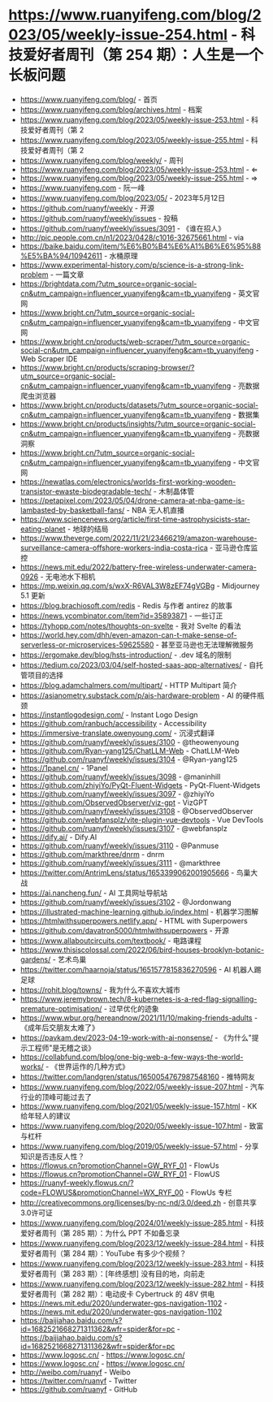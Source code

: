 # https://www.ruanyifeng.com/blog/2023/05/weekly-issue-254.html - 科技爱好者周刊（第 254 期）：人生是一个长板问题

- https://www.ruanyifeng.com/blog/ - 首页
- https://www.ruanyifeng.com/blog/archives.html - 档案
- https://www.ruanyifeng.com/blog/2023/05/weekly-issue-253.html - 科技爱好者周刊（第 2
- https://www.ruanyifeng.com/blog/2023/05/weekly-issue-255.html - 科技爱好者周刊（第 2
- https://www.ruanyifeng.com/blog/weekly/ - 周刊
- https://www.ruanyifeng.com/blog/2023/05/weekly-issue-253.html - ⇐
- https://www.ruanyifeng.com/blog/2023/05/weekly-issue-255.html - ⇒
- https://www.ruanyifeng.com - 阮一峰
- https://www.ruanyifeng.com/blog/2023/05/ - 2023年5月12日
- https://github.com/ruanyf/weekly - 开源
- https://github.com/ruanyf/weekly/issues - 投稿
- https://github.com/ruanyf/weekly/issues/3091 - 《谁在招人》
- http://pic.people.com.cn/n1/2023/0428/c1016-32675661.html - via
- https://baike.baidu.com/item/%E6%B0%B4%E6%A1%B6%E6%95%88%E5%BA%94/10942611 - 水桶原理
- https://www.experimental-history.com/p/science-is-a-strong-link-problem - 一篇文章
- https://brightdata.com/?utm_source=organic-social-cn&utm_campaign=influencer_yuanyifeng&cam=tb_yuanyifeng - 英文官网
- https://www.bright.cn/?utm_source=organic-social-cn&utm_campaign=influencer_yuanyifeng&cam=tb_yuanyifeng - 中文官网
- https://www.bright.cn/products/web-scraper/?utm_source=organic-social-cn&utm_campaign=influencer_yuanyifeng&cam=tb_yuanyifeng - Web Scraper IDE
- https://www.bright.cn/products/scraping-browser/?utm_source=organic-social-cn&utm_campaign=influencer_yuanyifeng&cam=tb_yuanyifeng - 亮数据爬虫浏览器
- https://www.bright.cn/products/datasets/?utm_source=organic-social-cn&utm_campaign=influencer_yuanyifeng&cam=tb_yuanyifeng - 数据集
- https://www.bright.cn/products/insights/?utm_source=organic-social-cn&utm_campaign=influencer_yuanyifeng&cam=tb_yuanyifeng - 亮数据洞察
- https://www.bright.cn/?utm_source=organic-social-cn&utm_campaign=influencer_yuanyifeng&cam=tb_yuanyifeng - 中文官网
- https://newatlas.com/electronics/worlds-first-working-wooden-transistor-ewaste-biodegradable-tech/ - 木制晶体管
- https://petapixel.com/2023/05/04/drone-camera-at-nba-game-is-lambasted-by-basketball-fans/ - NBA 无人机直播
- https://www.sciencenews.org/article/first-time-astrophysicists-star-eating-planet - 地球的结局
- https://www.theverge.com/2022/11/21/23466219/amazon-warehouse-surveillance-camera-offshore-workers-india-costa-rica - 亚马逊仓库监控
- https://news.mit.edu/2022/battery-free-wireless-underwater-camera-0926 - 无电池水下相机
- https://mp.weixin.qq.com/s/wxX-R6VAL3W8zEF74gVGBg - Midjourney 5.1 更新
- https://blog.brachiosoft.com/redis - Redis 与作者 antirez 的故事
- https://news.ycombinator.com/item?id=35893871 - 一些订正
- https://tyhopp.com/notes/thoughts-on-svelte - 我对 Svelte 的看法
- https://world.hey.com/dhh/even-amazon-can-t-make-sense-of-serverless-or-microservices-59625580 - 甚至亚马逊也无法理解微服务
- https://ergomake.dev/blog/hsts-introduction/ - .dev 域名的限制
- https://tedium.co/2023/03/04/self-hosted-saas-app-alternatives/ - 自托管项目的选择
- https://blog.adamchalmers.com/multipart/ - HTTP Multipart 简介
- https://asianometry.substack.com/p/ais-hardware-problem - AI 的硬件瓶颈
- https://instantlogodesign.com/ - Instant Logo Design
- https://github.com/ranbuch/accessibility - Accessibility
- https://immersive-translate.owenyoung.com/ - 沉浸式翻译
- https://github.com/ruanyf/weekly/issues/3100 - @theowenyoung
- https://github.com/Ryan-yang125/ChatLLM-Web - ChatLLM-Web
- https://github.com/ruanyf/weekly/issues/3104 - @Ryan-yang125
- https://1panel.cn/ - 1Panel
- https://github.com/ruanyf/weekly/issues/3098 - @maninhill
- https://github.com/zhiyiYo/PyQt-Fluent-Widgets - PyQt-Fluent-Widgets
- https://github.com/ruanyf/weekly/issues/3097 - @zhiyiYo
- https://github.com/ObservedObserver/viz-gpt - VizGPT
- https://github.com/ruanyf/weekly/issues/3108 - @ObservedObserver
- https://github.com/webfansplz/vite-plugin-vue-devtools - Vue DevTools
- https://github.com/ruanyf/weekly/issues/3107 - @webfansplz
- https://dify.ai/ - Dify.AI
- https://github.com/ruanyf/weekly/issues/3110 - @Panmuse
- https://github.com/markthree/dnrm - dnrm
- https://github.com/ruanyf/weekly/issues/3111 - @markthree
- https://twitter.com/AntrimLens/status/1653399062001905666 - 鸟巢大战
- https://ai.nancheng.fun/ - AI 工具网址导航站
- https://github.com/ruanyf/weekly/issues/3102 - @Jordonwang
- https://illustrated-machine-learning.github.io/index.html - 机器学习图解
- https://htmlwithsuperpowers.netlify.app/ - HTML with Superpowers
- https://github.com/davatron5000/htmlwithsuperpowers - 开源
- https://www.allaboutcircuits.com/textbook/ - 电路课程
- https://www.thisiscolossal.com/2022/06/bird-houses-brooklyn-botanic-gardens/ - 艺术鸟巢
- https://twitter.com/haarnoja/status/1651577815836270596 - AI 机器人踢足球
- https://rohit.blog/towns/ - 我为什么不喜欢大城市
- https://www.jeremybrown.tech/8-kubernetes-is-a-red-flag-signalling-premature-optimisation/ - 过早优化的迹象
- https://www.wbur.org/hereandnow/2021/11/10/making-friends-adults - 《成年后交朋友太难了》
- https://pavkam.dev/2023-04-19-work-with-ai-nonsense/ - 《为什么"提示工程师"是无稽之谈》
- https://collabfund.com/blog/one-big-web-a-few-ways-the-world-works/ - 《世界运作的几种方式》
- https://twitter.com/landgren/status/1650054767987548160 - 推特网友
- https://www.ruanyifeng.com/blog/2022/05/weekly-issue-207.html - 汽车行业的顶峰可能过去了
- https://www.ruanyifeng.com/blog/2021/05/weekly-issue-157.html - KK 给年轻人的建议
- https://www.ruanyifeng.com/blog/2020/05/weekly-issue-107.html - 致富与杠杆
- https://www.ruanyifeng.com/blog/2019/05/weekly-issue-57.html - 分享知识是否违反人性？
- https://flowus.cn?promotionChannel=GW_RYF_01 - FlowUs
- https://flowus.cn?promotionChannel=GW_RYF_01 - FlowUS
- https://ruanyf-weekly.flowus.cn/?code=FLOWUS&promotionChannel=WX_RYF_00 - FlowUs 专栏
- http://creativecommons.org/licenses/by-nc-nd/3.0/deed.zh - 创意共享3.0许可证
- https://www.ruanyifeng.com/blog/2024/01/weekly-issue-285.html - 科技爱好者周刊（第 285 期）：为什么 PPT 不如备忘录
- https://www.ruanyifeng.com/blog/2023/12/weekly-issue-284.html - 科技爱好者周刊（第 284 期）：YouTube 有多少个视频？
- https://www.ruanyifeng.com/blog/2023/12/weekly-issue-283.html - 科技爱好者周刊（第 283 期）：[年终感想] 没有目的地，向前走
- https://www.ruanyifeng.com/blog/2023/12/weekly-issue-282.html - 科技爱好者周刊（第 282 期）：电动皮卡 Cybertruck 的 48V 供电
- https://news.mit.edu/2020/underwater-gps-navigation-1102 - https://news.mit.edu/2020/underwater-gps-navigation-1102
- https://baijiahao.baidu.com/s?id=1682521668271311362&wfr=spider&for=pc - https://baijiahao.baidu.com/s?id=1682521668271311362&wfr=spider&for=pc
- https://www.logosc.cn/ - https://www.logosc.cn/
- https://www.logosc.cn/ - https://www.logosc.cn/
- http://weibo.com/ruanyf - Weibo
- https://twitter.com/ruanyf - Twitter
- https://github.com/ruanyf - GitHub